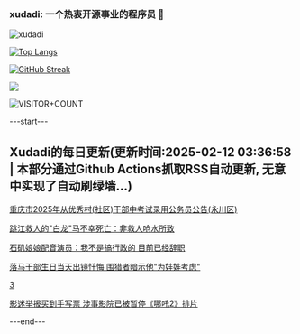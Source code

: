 ### xudadi: 一个热衷开源事业的程序员 👋

![xudadi](https://github-readme-stats-git-masterorgs-github-readme-stats-team.vercel.app/api?username=xudadi)

[![Top Langs](https://github-readme-stats.vercel.app/api/top-langs/?username=xudadi)](https://github.com/anuraghazra/github-readme-stats)

[![GitHub Streak](https://streak-stats.demolab.com?user=xudadi&locale=zh_Hans)](https://git.io/streak-stats)

![](https://raw.githubusercontent.com/xudadi/xudadi/main/assets/github-contribution-grid-snake.svg)

![VISITOR+COUNT](https://komarev.com/ghpvc/?username=xudadi&label=VISITOR+COUNT)


---start---

## Xudadi的每日更新(更新时间:2025-02-12 03:36:58 | 本部分通过Github Actions抓取RSS自动更新, 无意中实现了自动刷绿墙...)

[重庆市2025年从优秀村(社区)干部中考试录用公务员公告(永川区)](https://www.gongkaoleida.com/article/2284864)

[跳江救人的"白龙"马不幸死亡：非救人呛水所致](https://m.163.com/news/article/JO5B1U1Q0001899O.html)

[石矶娘娘配音演员：我不是搞行政的 目前已经辞职](https://m.163.com/news/article/JO57GMAR051492T3.html)

[落马干部生日当天出镜忏悔 围猎者暗示他"为娃娃考虑"](https://m.163.com/news/article/JO56RQMI0530JPVV.html)

[3](https://m.163.com/touch/news/sub/domestic)

[影迷举报买到手写票 涉事影院已被暂停《哪吒2》排片](https://m.163.com/news/article/JO4PI08O051492T3.html)

---end---
